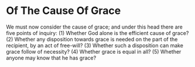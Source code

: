# Of The Cause Of Grace

We must now consider the cause of grace; and under this head there are five points of inquiry:
(1) Whether God alone is the efficient cause of grace?
(2) Whether any disposition towards grace is needed on the part of the recipient, by an act of free-will?
(3) Whether such a disposition can make grace follow of necessity?
(4) Whether grace is equal in all?
(5) Whether anyone may know that he has grace?